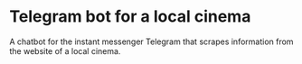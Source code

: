 # Telegram bot for a local cinema
A chatbot for the instant messenger Telegram that scrapes information from the website of a local cinema.
